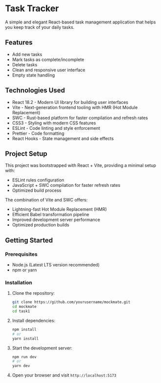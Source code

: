 # Task Tracker

A simple and elegant React-based task management application that helps you keep track of your daily tasks.

## Features

- Add new tasks
- Mark tasks as complete/incomplete
- Delete tasks
- Clean and responsive user interface
- Empty state handling

## Technologies Used

- React 18.2 - Modern UI library for building user interfaces
- Vite - Next-generation frontend tooling with HMR (Hot Module Replacement)
- SWC - Rust-based platform for faster compilation and refresh rates
- CSS3 - Styling with modern CSS features
- ESLint - Code linting and style enforcement
- Prettier - Code formatting
- React Hooks - State management and side effects

## Project Setup

This project was bootstrapped with React + Vite, providing a minimal setup with:
- ESLint rules configuration
- JavaScript + SWC compilation for faster refresh rates
- Optimized build process

The combination of Vite and SWC offers:
- Lightning-fast Hot Module Replacement (HMR)
- Efficient Babel transformation pipeline
- Improved development server performance
- Optimized production builds

## Getting Started

### Prerequisites

- Node.js (Latest LTS version recommended)
- npm or yarn

### Installation

1. Clone the repository:
   ```bash
   git clone https://github.com/yourusername/mockmate.git
   cd mockmate
   cd task1
   ```

2. Install dependencies:
   ```bash
   npm install
   # or
   yarn install
   ```

3. Start the development server:
   ```bash
   npm run dev
   # or
   yarn dev
   ```

4. Open your browser and visit `http://localhost:5173`
